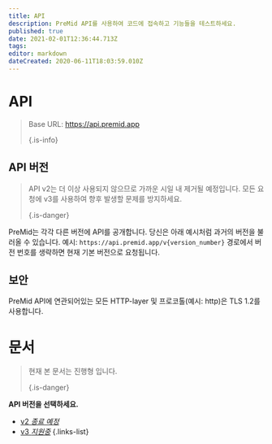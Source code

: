 ```yaml
---
title: API
description: PreMid API를 사용하여 코드에 접속하고 기능들을 테스트하세요.
published: true
date: 2021-02-01T12:36:44.713Z
tags:
editor: markdown
dateCreated: 2020-06-11T18:03:59.010Z
---
```


# API

> Base URL: https://api.premid.app 
> 
> {.is-info}

## API 버전
> API v2는 더 이상 사용되지 않으므로 가까운 시일 내 제거될 예정입니다. 모든 요청에 v3를 사용하여 향후 발생할 문제를 방지하세요. 
> 
> {.is-danger}

PreMid는 각각 다른 버전에 API를 공개합니다. 당신은 아래 예시처럼 과거의 버전을 불러올 수 있습니다. 예시: `https://api.premid.app/v{version_number}` 경로에서 버전 번호를 생략하면 현재 기본 버전으로 요청됩니다.

## 보안

PreMid API에 연관되어있는 모든 HTTP-layer 및 프로코톨(예시: http)은 TLS 1.2를 사용합니다.

# 문서
> 현재 본 문서는 진행형 입니다. 
> 
> {.is-danger}

**API 버전을 선택하세요.**
- [v2 *종료 예정*](/dev/api/v2)
- [v3 *지원중*](/dev/api/v3)
{.links-list}